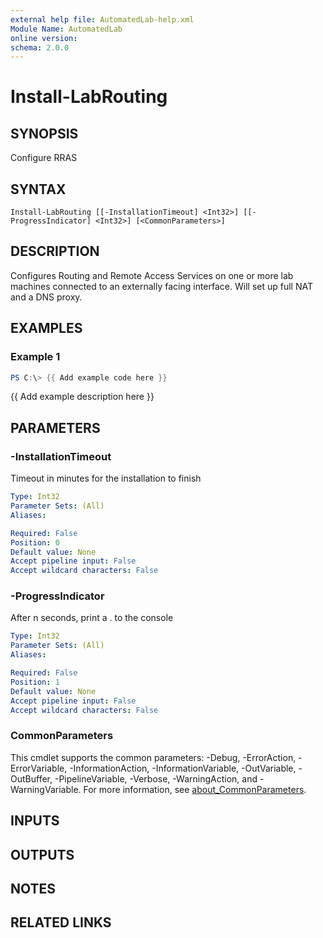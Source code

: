 ```yaml
---
external help file: AutomatedLab-help.xml
Module Name: AutomatedLab
online version:
schema: 2.0.0
---
```


# Install-LabRouting

## SYNOPSIS
Configure RRAS

## SYNTAX

```
Install-LabRouting [[-InstallationTimeout] <Int32>] [[-ProgressIndicator] <Int32>] [<CommonParameters>]
```

## DESCRIPTION
Configures Routing and Remote Access Services on one or more lab machines connected to an externally facing interface.
Will set up full NAT and a DNS proxy.

## EXAMPLES

### Example 1
```powershell
PS C:\> {{ Add example code here }}
```

{{ Add example description here }}

## PARAMETERS

### -InstallationTimeout
Timeout in minutes for the installation to finish

```yaml
Type: Int32
Parameter Sets: (All)
Aliases:

Required: False
Position: 0
Default value: None
Accept pipeline input: False
Accept wildcard characters: False
```

### -ProgressIndicator
After n seconds, print a .
to the console

```yaml
Type: Int32
Parameter Sets: (All)
Aliases:

Required: False
Position: 1
Default value: None
Accept pipeline input: False
Accept wildcard characters: False
```

### CommonParameters
This cmdlet supports the common parameters: -Debug, -ErrorAction, -ErrorVariable, -InformationAction, -InformationVariable, -OutVariable, -OutBuffer, -PipelineVariable, -Verbose, -WarningAction, and -WarningVariable. For more information, see [about_CommonParameters](http://go.microsoft.com/fwlink/?LinkID=113216).

## INPUTS

## OUTPUTS

## NOTES

## RELATED LINKS
